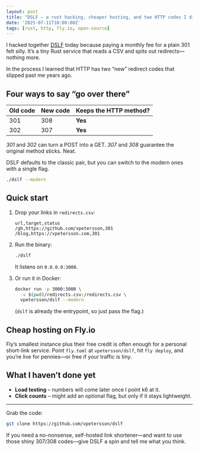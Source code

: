 ```yaml
---
layout: post
title: "DSLF – a rust hacking, cheaper hosting, and two HTTP codes I didn’t know about"
date: '2025-07-11T18:00:00Z'
tags: [rust, http, fly.io, open-source]
---
```


I hacked together [DSLF](https://github.com/vpetersson/dslf) today because paying a monthly fee for a plain 301 felt silly.
It’s a tiny Rust service that reads a CSV and spits out redirects—nothing more.

In the process I learned that HTTP has two “new” redirect codes that slipped past me years ago.

## Four ways to say “go over there”

| Old code | New code | Keeps the HTTP method? |
| -------- | -------- | ---------------------- |
| 301      | 308      | **Yes**                |
| 302      | 307      | **Yes**                |

*301* and *302* can turn a POST into a GET.
*307* and *308* guarantee the original method sticks. Neat.

DSLF defaults to the classic pair, but you can switch to the modern ones with a single flag.

```bash
./dslf --modern
```

## Quick start

1. Drop your links in `redirects.csv`:

   ```csv
   url,target,status
   /gh,https://github.com/vpetersson,301
   /blog,https://vpetersson.com,301
   ```

2. Run the binary:

   ```bash
   ./dslf
   ```

   It listens on `0.0.0.0:3000`.

3. Or run it in Docker:

   ```bash
   docker run -p 3000:3000 \
     -v $(pwd)/redirects.csv:/redirects.csv \
     vpetersson/dslf --modern
   ```

   (`dslf` is already the entrypoint, so just pass the flag.)

## Cheap hosting on Fly.io

Fly’s smallest instance plus their free credit is often enough for a personal short-link service.
Point `fly.toml` at `vpetersson/dslf`, hit `fly deploy`, and you’re live for pennies—or free if your traffic is tiny.

## What I haven’t done yet

* **Load testing** – numbers will come later once I point k6 at it.
* **Click counts** – might add an optional flag, but only if it stays lightweight.

---

Grab the code:

```bash
git clone https://github.com/vpetersson/dslf
```

If you need a no-nonsense, self-hosted link shortener—and want to use those shiny 307/308 codes—give DSLF a spin and tell me what you think.
